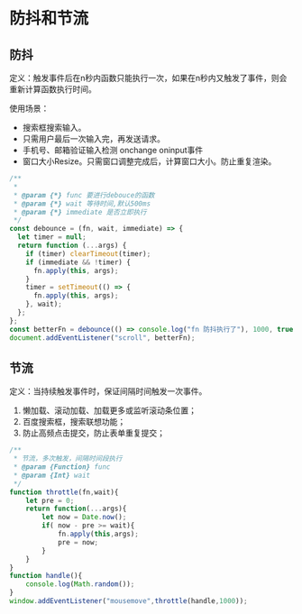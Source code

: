 # 防抖和节流

## 防抖

定义：触发事件后在n秒内函数只能执行一次，如果在n秒内又触发了事件，则会重新计算函数执行时间。

使用场景：

- 搜索框搜索输入。
- 只需用户最后一次输入完，再发送请求。
- 手机号、邮箱验证输入检测 onchange oninput事件
- 窗口大小Resize。只需窗口调整完成后，计算窗口大小。防止重复渲染。

```js
/**
 *
 * @param {*} func 要进行debouce的函数
 * @param {*} wait 等待时间,默认500ms
 * @param {*} immediate 是否立即执行
 */
const debounce = (fn, wait, immediate) => {
  let timer = null;
  return function (...args) {
    if (timer) clearTimeout(timer);
    if (immediate && !timer) {
      fn.apply(this, args);
    }
    timer = setTimeout(() => {
      fn.apply(this, args);
    }, wait);
  };
};
const betterFn = debounce(() => console.log("fn 防抖执行了"), 1000, true);
document.addEventListener("scroll", betterFn);
```

## 节流

定义：当持续触发事件时，保证间隔时间触发一次事件。

1. 懒加载、滚动加载、加载更多或监听滚动条位置；
2. 百度搜索框，搜索联想功能；
3. 防止高频点击提交，防止表单重复提交；

```js
/**
 * 节流，多次触发，间隔时间段执行
 * @param {Function} func
 * @param {Int} wait
 */
function throttle(fn,wait){
    let pre = 0;
    return function(...args){
        let now = Date.now();
        if( now - pre >= wait){
            fn.apply(this,args);
            pre = now;
        }
    }
}
function handle(){
    console.log(Math.random());
}
window.addEventListener("mousemove",throttle(handle,1000));
```

